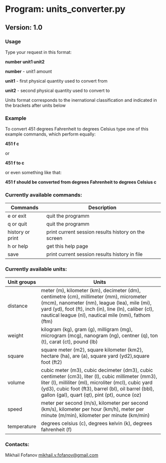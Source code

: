 # Program: units_converter.py
    
## Version: 1.0

### Usage                           

Type your request in this format: 

**number unit1 unit2**

**number** - unit1 amount

**unit1** - first physical quantity used to convert from

**unit2** - second physical quantity used to convert to

 Units format corresponds to the inernational classification and indicated in the brackets after units below
    
### Example
To convert 451 degrees Fahrenheit to degrees Celsius type one of this example commands, which perform equally:

**451 f c**

or

**451 f to c**

or even something like that:

**451 f should be converted from degrees Fahrenheit to degrees Celsius c**

### Currently available commands:

Commands | Description
------------ | -------------
e or exit | quit the programm
q or quit | quit the programm
history or print | print current session results history on the screen
h or help | get this help page
save | print current session results history in file
    
### Currently available units:

Unit groups | Units
---------------- | -------------
distance | meter (m), kilometer (km), decimeter (dm), centimetre (cm), millimeter (mm), micrometer (mcm), nanometer (nm), league (lea), mile (mi), yard (yd), foot (ft), inch                (in), line (ln), caliber (cl), nautical league (nl), nautical mile (nmi), fathom (ftm)
weight | kilogram (kg), gram (g), milligram (mg), microgram (mcg), nanogram (ng), centner (q), ton (t), carat (ct), pound (lb) 
square | square meter (m2), square kilometer (km2), hectare (ha), are (a), square yard (yd2),square foot (ft2)
volume | cubic meter (m3), cubic decimeter (dm3), cubic centimeter (cm3), liter (l), cubic millimeter (mm3), liter (l), milliliter (ml), microliter (mcl), cubic yard (yd3),              cubic foot (ft3), barrel (bl), oil barrel (bbl), gallon (gal), quart (qt), pint (pt), ounce (oz)
speed | meter per second (m/s), kilometer per second (km/s), kilometer per hour (km/h), meter per minute (m/min), kilometer per minute (km/min)
temperature | degrees celsius (c), degrees kelvin (k), degrees fahrenheit (f)

    
### Contacts:
Mikhail Fofanov                 mikhail.v.fofanov@gmail.com
